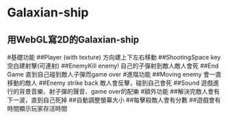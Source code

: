 Galaxian-ship  
====
用WebGL寫2D的Galaxian-ship 
-------
#基礎功能 
##Player (with texture) 方向建上下左右移動 
##ShootingSpace key 空白建射擊(可連射) 
##EnemyKill enemy!   自己的子彈射到敵人敵人會死 
##End Game      直到自己碰到敵人子彈而game over 
#進階功能
##Moving enemy   會一直移動的敵人
##Enemy strike back 敵人會反擊，碰到自己會死
##Sound   遊戲進行的背景音樂、射子彈的聲音、game over的配樂
#額外功能 
##解決完敵人會有下一波，直到自己死掉
##自動調整螢幕大小
##每擊殺敵人會有分數
##遊戲會有時間顯示玩家存活時間